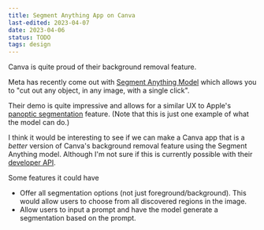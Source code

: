 ```yaml
---
title: Segment Anything App on Canva
last-edited: 2023-04-07
date: 2023-04-06
status: TODO
tags: design
---
```


Canva is quite proud of their background removal feature.

Meta has recently come out with [Segment Anything Model][segment-anything] which
allows you to "cut out any object, in any image, with a single click".

Their demo is quite impressive and allows for a similar UX to Apple's
[panoptic segmentation][apple-panoptic] feature. (Note that this is just one
example of what the model can do.)

I think it would be interesting to see if we can make a Canva app that is a
_better_ version of Canva's background removal feature using the Segment Anything model.
Although I'm not sure if this is currently possible with their [developer API][developer-api].

Some features it could have

- Offer all segmentation options (not just foreground/background). This would
  allow users to choose from all discovered regions in the image.
- Allow users to input a prompt and have the model generate a segmentation
  based on the prompt.

[apple-panoptic]: https://machinelearning.apple.com/research/panoptic-segmentation
[segment-anything]: https://segment-anything.com
[developer-api]: https://canva.dev